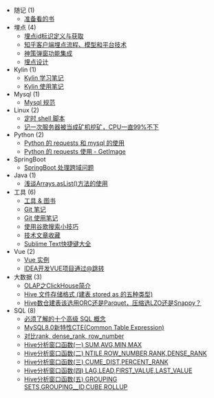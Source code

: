 * 随记 (1)
  - [准备看的书](note/unread-books.md)
* 埋点 (4)
  - [埋点id标识定义与获取](bury/bury-get-id.md)
  - [知乎客户端埋点流程、模型和平台技术](bury/bury-tech-zhihu.md)
  - [神策弹窗功能集成](bury/shence-popup.md)
  - [埋点设计](bury/bury-design.md)
* Kylin (1)
  - [Kylin 学习笔记](kylin/kylin-learn.md)
  - [Kylin 使用笔记](kylin/kylin-use-note.md)
* Mysql (1)
  - [Mysql 规范](mysql/mysql-standard.md)
* Linux (2)
  - [定时 shell 脚本](linux/timing-shell-task.md)
  - [记一次服务器被当成矿机挖矿，CPU一直99%不下](linux/server-becomes-miner.md)
* Python (2)
  - [Python 的 requests 和 mysql 的使用](python/python-requests-mysql.md)
  - [Python 的 requests 使用 - GetImage](python/python-requests-get-image.md)
* SpringBoot
  - [SpringBoot 处理跨域问题](springboot/springboot-deal-cross-domain.md)
* Java (1)
  - [浅谈Arrays.asList()方法的使用](java/array-aslist.md)
* 工具 (6)
  - [工具 & 图书](tools/tools-and-books.md)
  - [Git 笔记](tools/git-note.md)
  - [Git 使用笔记](tools/git-use-note.md)
  - [使用谷歌搜索小技巧](tools/tool-use-google.md)
  - [技术文章收藏](tools/article-collection.md)
  - [Sublime Text快捷键大全](tools/sublime-text-use-note.md)
* Vue (2)
  - [Vue 实例](vue/vue.md)
  - [IDEA开发VUE项目通过@跳转](vue/vue-setting-webpack.md)
* 大数据 (3)
  - [OLAP之ClickHouse简介](bigdata/clickhouse-note.md)
  - [Hive 文件存储格式 (建表 stored as 的五种类型)](bigdata/hive-stored-types.md)
  - [Hive数仓建表该选用ORC还是Parquet，压缩选LZO还是Snappy？](bigdata/select-hive-store.md)
* SQL (8)
  - [必须了解的十个高级 SQL 概念](sql/ten-advanced-sql-concepts.md)
  - [MySQL8.0新特性CTE(Common Table Expression)](sql/common-table-expression.md)
  - [对比rank, dense_rank, row_number](sql/rank-vs-dense_rank-vs-row_number.md)
  - [Hive分析窗口函数(一) SUM,AVG,MIN,MAX](sql/hive-window-function-1.md)
  - [Hive分析窗口函数(二) NTILE,ROW_NUMBER,RANK,DENSE_RANK](sql/hive-window-function-2.md)
  - [Hive分析窗口函数(三) CUME_DIST,PERCENT_RANK](sql/hive-window-function-3.md)
  - [Hive分析窗口函数(四) LAG,LEAD,FIRST_VALUE,LAST_VALUE](sql/hive-window-function-4.md)
  - [Hive分析窗口函数(五) GROUPING SETS,GROUPING__ID,CUBE,ROLLUP](sql/hive-window-function-5.md)
